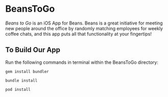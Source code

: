 # BeansToGo

*Beans to Go* is an iOS App for Beans. Beans is a great initiative for meeting new people around the office by randomly matching employees for weekly coffee chats, and this app puts all that functionality at your fingertips!

## To Build Our App
Run the following commands in terminal within the BeansToGo directory:

`gem install bundler`

`bundle install`

`pod install`
